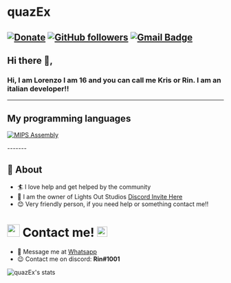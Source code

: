 # quazEx
[![Donate](https://img.shields.io/badge/Support-%24-blue)](https://www.paypal.me/thespacetm)
[![GitHub followers](https://img.shields.io/github/followers/quazEx?label=Follow&style=social)](https://github.com/quazEx/?tab=follow)
[![Gmail Badge](https://img.shields.io/badge/-lorenzo.carlo.sasso@gmail.com-c14438?style=flat-square&logo=Gmail&logoColor=white&link=mailto:lorenzo.carlo.sasso@gmail.com)](mailto:lorenzo.carlo.sasso@gmail.com)
---

## Hi there 👋,

### Hi, I am Lorenzo I am 16 and you can call me Kris or Rin. I am an italian developer!!

-------
## My programming languages
<p>
    <a href="https://github.com/search?q=user%3ADenverCoder1+language%3Aassembly"><img alt="MIPS Assembly" src="https://custom-icon-badges.herokuapp.com/badge/Assembly-525252.svg?logo=asm-hex&logoColor=white"></a>

</p>
-------
  
## 🧐 About

- 🏄‍ I love help and get helped by the community
- 🔦 I am the owner of Lights Out Studios [Discord Invite Here](https://discord.gg/xKpNMtRMs9)
- 😊 Very friendly person, if you need help or something contact me!!

# <img src="https://github.com/TheDudeThatCode/TheDudeThatCode/blob/master/Assets/Hi.gif" width="29px"> Contact me!&nbsp;<img src="https://github.com/TheDudeThatCode/TheDudeThatCode/blob/master/Assets/Earth.gif" width="24px">

- 💬 Message me at [Whatsapp](https://wa.me/3755358450)
- 😉 Contact me on discord: **Rin#1001**

![quazEx's stats](https://github-readme-stats.vercel.app/api?username=quazEx&show_icons=true)
